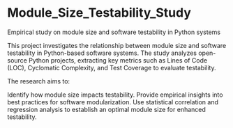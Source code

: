 # Module_Size_Testability_Study
Empirical study on module size and software testability in Python systems

This project investigates the relationship between module size and software testability in Python-based software systems. The study analyzes open-source Python projects, extracting key metrics such as Lines of Code (LOC), Cyclomatic Complexity, and Test Coverage to evaluate testability.

The research aims to:

Identify how module size impacts testability.
Provide empirical insights into best practices for software modularization.
Use statistical correlation and regression analysis to establish an optimal module size for enhanced testability.
